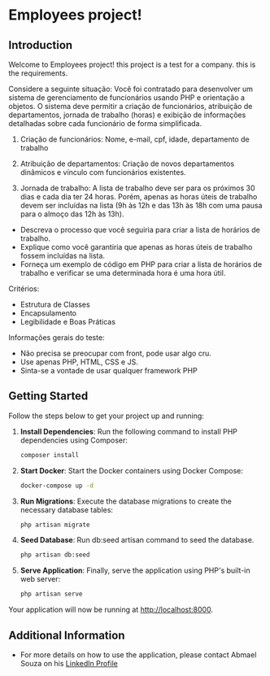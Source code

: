 # Employees project!

## Introduction

Welcome to Employees project! this project is a test for a company.
this is the requirements.

Considere a seguinte situação:
Você foi contratado para desenvolver um sistema de gerenciamento de funcionários usando PHP e orientação a objetos. O
sistema deve permitir a criação de funcionários, atribuição de departamentos, jornada de trabalho (horas) e exibição de
informações detalhadas sobre cada funcionário de forma simplificada.

1) Criação de funcionários: Nome, e-mail, cpf, idade, departamento de trabalho

2) Atribuição de departamentos: Criação de novos departamentos dinâmicos e vínculo com funcionários existentes.

3) Jornada de trabalho:
   A lista de trabalho deve ser para os próximos 30 dias e cada dia ter 24 horas. Porém, apenas as horas úteis de
   trabalho devem ser incluídas na lista (9h às 12h e das 13h às 18h com uma pausa para o almoço das 12h às 13h).

- Descreva o processo que você seguiria para criar a lista de horários de trabalho.
- Explique como você garantiria que apenas as horas úteis de trabalho fossem incluídas na lista.
- Forneça um exemplo de código em PHP para criar a lista de horários de trabalho e verificar se uma determinada hora é
  uma hora útil.

Critérios:

- Estrutura de Classes
- Encapsulamento
- Legibilidade e Boas Práticas

Informações gerais do teste:

- Não precisa se preocupar com front, pode usar algo cru.
- Use apenas PHP, HTML, CSS e JS.
- Sinta-se a vontade de usar qualquer framework PHP

## Getting Started

Follow the steps below to get your project up and running:

1. **Install Dependencies**: Run the following command to install PHP dependencies using Composer:
    ```bash
    composer install
    ```

2. **Start Docker**: Start the Docker containers using Docker Compose:
    ```bash
    docker-compose up -d
    ```

3. **Run Migrations**: Execute the database migrations to create the necessary database tables:
    ```bash
    php artisan migrate
    ```

4. **Seed Database**: Run db:seed artisan command to seed the database.
    ```bash
    php artisan db:seed
    ```
   
5. **Serve Application**: Finally, serve the application using PHP's built-in web server:
    ```bash
    php artisan serve
    ```

Your application will now be running at [http://localhost:8000](http://localhost:8000).

## Additional Information

- For more details on how to use the application, please contact Abmael Souza on
  his [LinkedIn Profile](https://www.linkedin.com/in/abmael-souza-126879178/)
